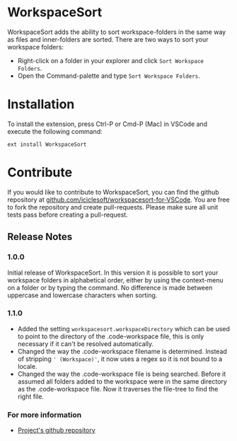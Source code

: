 # WorkspaceSort

WorkspaceSort adds the ability to sort workspace-folders in the same way as files and inner-folders are sorted. There are two ways to sort your workspace folders:
* Right-click on a folder in your explorer and click `Sort Workspace Folders`.
* Open the Command-palette and type `Sort Workspace Folders`.

# Installation

To install the extension, press Ctrl-P or Cmd-P (Mac) in VSCode and execute the following command:

`ext install WorkspaceSort`

# Contribute

If you would like to contribute to WorkspaceSort, you can find the github repository at [github.com/iciclesoft/workspacesort-for-VSCode](https://github.com/iciclesoft/workspacesort-for-VSCode). You are free to fork the repository and create pull-requests. Please make sure all unit tests pass before creating a pull-request.

## Release Notes

### 1.0.0

Initial release of WorkspaceSort. In this version it is possible to sort your workspace folders in alphabetical order, either by using the context-menu on a folder or by typing the command. No difference is made between uppercase and lowercase characters when sorting.

### 1.1.0
- Added the setting `workspacesort.workspaceDirectory` which can be used to point to the directory of the .code-workspace file, this is only necessary if it can't be resolved automatically.
- Changed the way the .code-workspace filename is determined. Instead of stripping `' (Workspace)'`, it now uses a regex so it is not bound to a locale.
- Changed the way the .code-workspace file is being searched. Before it assumed all folders added to the workspace were in the same directory as the .code-workspace file. Now it traverses the file-tree to find the right file.

### For more information

* [Project's github repository](https://github.com/iciclesoft/workspacesort-for-VSCode)